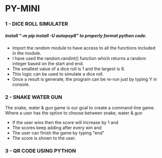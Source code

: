 # PY-MINI

### 1 - DICE ROLL SIMULATER
##### install "-m pip install -U autopep8" to properly format python code.

- Import the random module to have access to all the functions included in the module.
- I have used the random.randint() function which returns a random integer based on the start and end.
- The smallest value of a dice roll is 1 and the largest is 6.
- This logic can be used to simulate a dice roll.
- Once a result is generate, the program can be re-run just by typing Y in console.


### 2 - SNAKE WATER GUN
The snake, water & gun game is our goal to create a command-line game. 
Where a user has the option to choose between snake, water & gun
- If the user wins then the score will increase by 1 and 
- The scores keep adding after every win and
- The user can finish the game by typing "end"
- The score is shown to the user.


### 3 - QR CODE USING PYTHON
